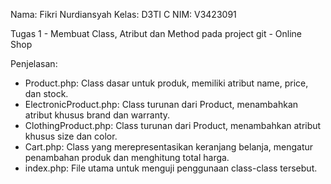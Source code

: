 Nama: Fikri Nurdiansyah
Kelas: D3TI C 
NIM: V3423091

Tugas 1 - Membuat Class, Atribut dan Method pada project git - Online Shop

Penjelasan:
- Product.php: Class dasar untuk produk, memiliki atribut name, price, dan stock.
- ElectronicProduct.php: Class turunan dari Product, menambahkan atribut khusus brand dan warranty.
- ClothingProduct.php: Class turunan dari Product, menambahkan atribut khusus size dan color.
- Cart.php: Class yang merepresentasikan keranjang belanja, mengatur penambahan produk dan menghitung total harga.
- index.php: File utama untuk menguji penggunaan class-class tersebut.
